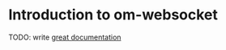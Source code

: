 # Introduction to om-websocket

TODO: write [great documentation](http://jacobian.org/writing/great-documentation/what-to-write/)
